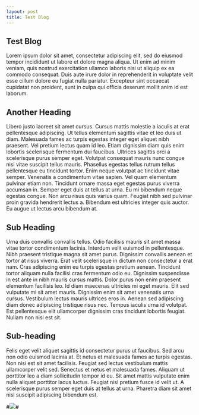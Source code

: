 ```yaml
---
layout: post
title: Test Blog
---
```


## Test Blog

Lorem ipsum dolor sit amet, consectetur adipiscing elit, sed do eiusmod tempor incididunt ut labore et dolore magna aliqua. 
Ut enim ad minim veniam, quis nostrud exercitation ullamco laboris nisi ut aliquip ex ea commodo consequat. 
Duis aute irure dolor in reprehenderit in voluptate velit esse cillum dolore eu fugiat nulla pariatur. 
Excepteur sint occaecat cupidatat non proident, sunt in culpa qui officia deserunt mollit anim id est laborum.

## Another Heading

Libero justo laoreet sit amet cursus. Cursus mattis molestie a iaculis at erat pellentesque adipiscing. 
Ut tellus elementum sagittis vitae et leo duis ut diam. Malesuada fames ac turpis egestas integer eget aliquet nibh praesent. 
Vel pretium lectus quam id leo. Etiam dignissim diam quis enim lobortis scelerisque fermentum dui faucibus. Ultrices sagittis orci a scelerisque purus semper eget. 
Volutpat consequat mauris nunc congue nisi vitae suscipit tellus mauris. Phasellus egestas tellus rutrum tellus pellentesque eu tincidunt tortor. 
Enim neque volutpat ac tincidunt vitae semper. Venenatis a condimentum vitae sapien. Vel quam elementum pulvinar etiam non. 
Tincidunt ornare massa eget egestas purus viverra accumsan in. Semper eget duis at tellus at urna. Eu mi bibendum neque egestas congue. 
Non arcu risus quis varius quam. Feugiat nibh sed pulvinar proin gravida hendrerit lectus a. Bibendum est ultricies integer quis auctor. 
Eu augue ut lectus arcu bibendum at.

## Sub Heading
Urna duis convallis convallis tellus. Odio facilisis mauris sit amet massa vitae tortor condimentum lacinia. 
Interdum velit euismod in pellentesque. Nibh praesent tristique magna sit amet purus. Dignissim convallis aenean et tortor at risus viverra. 
Erat velit scelerisque in dictum non consectetur a erat nam. Cras adipiscing enim eu turpis egestas pretium aenean. 
Tincidunt tortor aliquam nulla facilisi cras fermentum odio eu. Dignissim suspendisse in est ante in nibh mauris cursus mattis. 
Dolor purus non enim praesent elementum facilisis leo. Id diam maecenas ultricies mi eget mauris. Elit sed vulputate mi sit amet mauris. 
Dignissim enim sit amet venenatis urna cursus. Vestibulum lectus mauris ultrices eros in. 
Aenean sed adipiscing diam donec adipiscing tristique risus nec. Tempus iaculis urna id volutpat. 
Est pellentesque elit ullamcorper dignissim cras tincidunt lobortis feugiat. Nullam non nisi est sit.

## Sub-heading
Felis eget velit aliquet sagittis id consectetur purus ut faucibus. Sed arcu non odio euismod lacinia at. 
Et netus et malesuada fames ac turpis egestas. Non nisi est sit amet facilisis. 
Feugiat sed lectus vestibulum mattis ullamcorper velit sed. Senectus et netus et malesuada fames. 
Aliquam ut porttitor leo a diam sollicitudin tempor id eu. Sit amet mattis vulputate enim nulla aliquet porttitor lacus luctus. 
Feugiat nisl pretium fusce id velit ut. A scelerisque purus semper eget duis at tellus at urna. 
Pharetra diam sit amet nisl suscipit adipiscing bibendum est.

#![](/assets/)#
